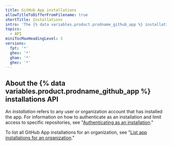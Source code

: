 ```yaml
---
title: GitHub App installations
allowTitleToDifferFromFilename: true
shortTitle: Installations
intro: 'The {% data variables.product.prodname_github_app %} installations API enables you to get information about installations of your {% data variables.product.prodname_github_app %} and perform actions within those installations.'
topics:
  - API
miniTocMaxHeadingLevel: 3
versions:
  fpt: '*'
  ghes: '*'
  ghae: '*'
  ghec: '*'
---
```


## About the {% data variables.product.prodname_github_app %} installations API

An _installation_ refers to any user or organization account that has installed the app. For information on how to authenticate as an installation and limit access to specific repositories, see "[Authenticating as an installation](/apps/building-github-apps/authenticating-with-github-apps/#authenticating-as-an-installation)."

To list all GitHub App installations for an organization, see "[List app installations for an organization](/rest/reference/orgs#list-app-installations-for-an-organization)."
